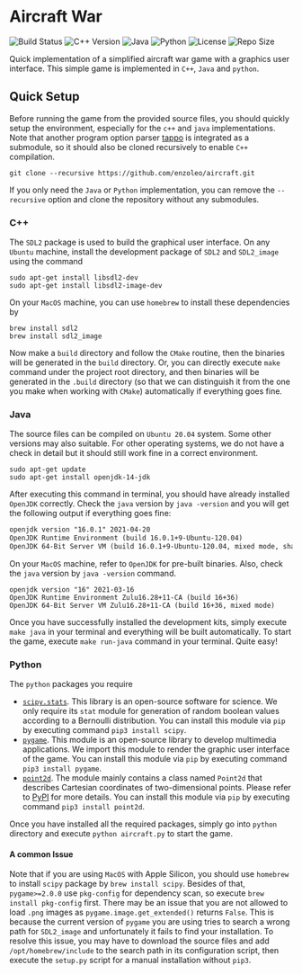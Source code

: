 # Aircraft War
![Build Status](https://api.travis-ci.com/enzoleo/aircraft.svg?branch=master&style=flat-square)
![C++ Version](https://img.shields.io/badge/C++-17-pink.svg?style=flat-square&logo=c%2B%2B)
![Java](https://img.shields.io/badge/Java-OpenJDK-orange.svg?style=flat-square&logo=java)
![Python](https://img.shields.io/badge/Python-3-blue.svg?style=flat-square&logo=python)
![License](https://img.shields.io/github/license/enzoleo/aircraft.svg?color=black&style=flat-square)
![Repo Size](https://img.shields.io/github/repo-size/enzoleo/aircraft.svg?style=flat-square)

Quick implementation of a simplified aircraft war game with a graphics user interface. This simple game is implemented in `C++`, `Java` and `python`.

## Quick Setup

Before running the game from the provided source files, you should quickly setup the environment, especially for the `c++` and `java` implementations. Note that another program option parser [tappo](https://github.com/enzoleo/tappo) is integrated as a submodule, so it should also be cloned recursively to enable `C++` compilation.

```shell
git clone --recursive https://github.com/enzoleo/aircraft.git
```

If you only need the `Java` or `Python` implementation, you can remove the `--recursive` option and clone the repository without any submodules.

### C++

The `SDL2` package is used to build the graphical user interface. On any `Ubuntu` machine, install the development package of `SDL2` and `SDL2_image` using the command

```shell
sudo apt-get install libsdl2-dev
sudo apt-get install libsdl2-image-dev
```

On your `MacOS` machine, you can use `homebrew` to install these dependencies by

```shell
brew install sdl2
brew install sdl2_image
```

Now make a `build` directory and follow the `CMake` routine, then the binaries will be generated in the `build` directory. Or, you can directly execute `make` command under the project root directory, and then binaries will be generated in the `.build` directory (so that we can distinguish it from the one you make when working with `CMake`) automatically if everything goes fine.

### Java

The source files can be compiled on `Ubuntu 20.04` system. Some other versions may also suitable. For other operating systems, we do not have a check in detail but it should still work fine in a correct environment.

```shell
sudo apt-get update
sudo apt-get install openjdk-14-jdk
```

After executing this command in terminal, you should have already installed `OpenJDK` correctly. Check the `java` version by `java -version` and you will get the following output if everything goes fine:

```reStructuredText
openjdk version "16.0.1" 2021-04-20
OpenJDK Runtime Environment (build 16.0.1+9-Ubuntu-120.04)
OpenJDK 64-Bit Server VM (build 16.0.1+9-Ubuntu-120.04, mixed mode, sharing)
```

On your `MacOS` machine, refer to `OpenJDK` for pre-built binaries. Also, check the `java` version by `java -version` command.

```shell
openjdk version "16" 2021-03-16
OpenJDK Runtime Environment Zulu16.28+11-CA (build 16+36)
OpenJDK 64-Bit Server VM Zulu16.28+11-CA (build 16+36, mixed mode)
```

Once you have successfully installed the development kits, simply execute `make java` in your terminal and everything will be built automatically. To start the game, execute `make run-java` command in your terminal. Quite easy!

### Python

The `python` packages you require

- [`scipy.stats`](https://pypi.org/project/scipy/). This library is an open-source software for science. We only require its `stat` module for generation of random boolean values according to a Bernoulli distribution. You can install this module via `pip` by executing command `pip3 install scipy`.
- [`pygame`](https://pypi.org/project/pygame/). This module is an open-source library to develop multimedia applications. We import this module to render the graphic user interface of the game. You can install this module via `pip` by executing command `pip3 install pygame`.
- [`point2d`](https://pypi.org/project/point2d/). The module mainly contains a class named `Point2d` that describes Cartesian coordinates of two-dimensional points. Please refer to [PyPI](https://pypi.org/project/point2d/) for more details. You can install this module via `pip` by executing command `pip3 install point2d`.

Once you have installed all the required packages, simply go into `python` directory and execute `python aircraft.py` to start the game.

#### A common Issue

Note that if you are using `MacOS` with Apple Silicon, you should use `homebrew` to install `scipy` package by `brew install scipy`. Besides of that, `pygame>=2.0.0` use `pkg-config` for dependency scan, so execute `brew install pkg-config` first. There may be an issue that you are not allowed to load `.png` images as `pygame.image.get_extended()` returns `False`. This is because the current version of `pygame` you are using tries to search a wrong path for `SDL2_image` and unfortunately it fails to find your installation. To resolve this issue, you may have to download the source files and add `/opt/homebrew/include` to the search path in its configuration script, then execute the `setup.py` script for a manual installation without `pip3`.
